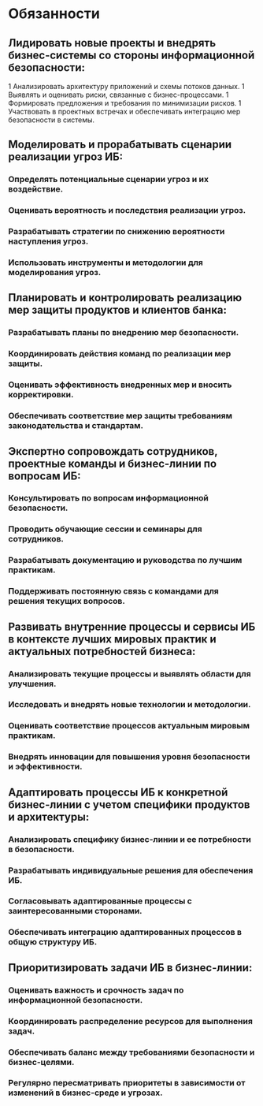 # Обязанности
## Лидировать новые проекты и внедрять бизнес-системы со стороны информационной безопасности:
1 Анализировать архитектуру приложений и схемы потоков данных.
1 Выявлять и оценивать риски, связанные с бизнес-процессами.
1 Формировать предложения и требования по минимизации рисков.
1 Участвовать в проектных встречах и обеспечивать интеграцию мер безопасности в системы.
## Моделировать и прорабатывать сценарии реализации угроз ИБ:
### Определять потенциальные сценарии угроз и их воздействие.
### Оценивать вероятность и последствия реализации угроз.
### Разрабатывать стратегии по снижению вероятности наступления угроз.
### Использовать инструменты и методологии для моделирования угроз.
## Планировать и контролировать реализацию мер защиты продуктов и клиентов банка:
### Разрабатывать планы по внедрению мер безопасности.
### Координировать действия команд по реализации мер защиты.
### Оценивать эффективность внедренных мер и вносить корректировки.
### Обеспечивать соответствие мер защиты требованиям законодательства и стандартам.
## Экспертно сопровождать сотрудников, проектные команды и бизнес-линии по вопросам ИБ:
### Консультировать по вопросам информационной безопасности.
### Проводить обучающие сессии и семинары для сотрудников.
### Разрабатывать документацию и руководства по лучшим практикам.
### Поддерживать постоянную связь с командами для решения текущих вопросов.
## Развивать внутренние процессы и сервисы ИБ в контексте лучших мировых практик и актуальных потребностей бизнеса:
### Анализировать текущие процессы и выявлять области для улучшения.
### Исследовать и внедрять новые технологии и методологии.
### Оценивать соответствие процессов актуальным мировым практикам.
### Внедрять инновации для повышения уровня безопасности и эффективности.
## Адаптировать процессы ИБ к конкретной бизнес-линии с учетом специфики продуктов и архитектуры:
### Анализировать специфику бизнес-линии и ее потребности в безопасности.
### Разрабатывать индивидуальные решения для обеспечения ИБ.
### Согласовывать адаптированные процессы с заинтересованными сторонами.
### Обеспечивать интеграцию адаптированных процессов в общую структуру ИБ.
## Приоритизировать задачи ИБ в бизнес-линии:
### Оценивать важность и срочность задач по информационной безопасности.
### Координировать распределение ресурсов для выполнения задач.
### Обеспечивать баланс между требованиями безопасности и бизнес-целями.
### Регулярно пересматривать приоритеты в зависимости от изменений в бизнес-среде и угрозах.
